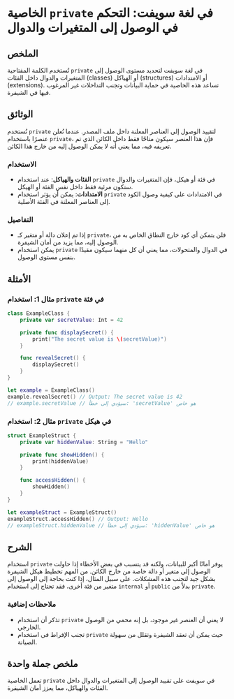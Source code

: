 <!--
Meta Description: # الخاصية `private` في لغة سويفت: التحكم في الوصول إلى المتغيرات والدوال ## الملخص تُستخدم الكلمة المفتاحية `private` في لغة سويفت لتحديد مستوى الوصول...
Meta Keywords: private, إلى, الوصول, استخدام, داخل
-->

# الخاصية `private` في لغة سويفت: التحكم في الوصول إلى المتغيرات والدوال

## الملخص
تُستخدم الكلمة المفتاحية `private` في لغة سويفت لتحديد مستوى الوصول إلى المتغيرات والدوال داخل الفئات (classes) أو الهياكل (structures) أو الامتدادات (extensions). تساعد هذه الخاصية في حماية البيانات وتجنب التداخلات غير المرغوب فيها في الشيفرة.

## الوثائق
تُستخدم `private` لتقييد الوصول إلى العناصر المعلنة داخل ملف المصدر. عندما تُعلن عنصرًا باستخدام `private`، فإن هذا العنصر سيكون متاحًا فقط داخل الكائن الذي تم تعريفه فيه، مما يعني أنه لا يمكن الوصول إليه من خارج هذا الكائن.

### الاستخدام
- **الفئات والهياكل**: عند استخدام `private` في فئة أو هيكل، فإن المتغيرات والدوال ستكون مرئية فقط داخل نفس الفئة أو الهيكل.
- **الامتدادات**: يمكن أن يؤثر استخدام `private` في الامتدادات على كيفية وصول الكود إلى العناصر المعلنة في الفئة الأصلية.

### التفاصيل
- إذا تم إعلان دالة أو متغير كـ `private`، فلن يتمكن أي كود خارج النطاق الخاص به من الوصول إليه، مما يزيد من أمان الشيفرة.
- يمكن استخدام `private` في الدوال والمتحولات، مما يعني أن كل منهما سيكون مقيدًا بنفس مستوى الوصول.

## الأمثلة
### مثال 1: استخدام `private` في فئة
```swift
class ExampleClass {
    private var secretValue: Int = 42

    private func displaySecret() {
        print("The secret value is \(secretValue)")
    }

    func revealSecret() {
        displaySecret()
    }
}

let example = ExampleClass()
example.revealSecret() // Output: The secret value is 42
// example.secretValue // سيؤدي إلى خطأ: 'secretValue' هو خاص
```

### مثال 2: استخدام `private` في هيكل
```swift
struct ExampleStruct {
    private var hiddenValue: String = "Hello"

    private func showHidden() {
        print(hiddenValue)
    }

    func accessHidden() {
        showHidden()
    }
}

let exampleStruct = ExampleStruct()
exampleStruct.accessHidden() // Output: Hello
// exampleStruct.hiddenValue // سيؤدي إلى خطأ: 'hiddenValue' هو خاص
```

## الشرح
استخدام `private` يوفر أمانًا أكبر للبيانات، ولكنه قد يتسبب في بعض الأخطاء إذا حاولت الوصول إلى متغير أو دالة خاصة من خارج الكائن. من المهم تخطيط هيكل الشيفرة بشكل جيد لتجنب هذه المشكلات. على سبيل المثال، إذا كنت بحاجة إلى الوصول إلى متغير من فئة أخرى، فقد تحتاج إلى استخدام `internal` أو `public` بدلاً من `private`.

### ملاحظات إضافية
- تذكر أن استخدام `private` لا يعني أن العنصر غير موجود، بل إنه محمي من الوصول الخارجي.
- تجنب الإفراط في استخدام `private` حيث يمكن أن تعقد الشيفرة وتقلل من سهولة الصيانة.

## ملخص جملة واحدة
تعمل الخاصية `private` في سويفت على تقييد الوصول إلى المتغيرات والدوال داخل الفئات والهياكل، مما يعزز أمان الشيفرة.